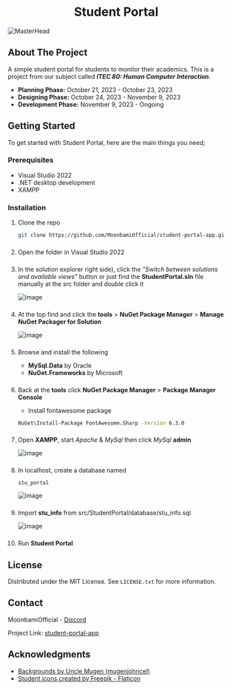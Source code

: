 <h1 align="center">Student Portal</h1>

![MasterHead](https://github.com/MoonbamiOfficial/student-portal-app/assets/141120384/0cb6d72d-3180-46c0-8071-092232562d03)

###

<!-- ABOUT THE PROJECT -->
## About The Project

A simple student portal for students to monitor their academics. This is a project from our subject called _**ITEC 80: Human Computer Interaction**_.
* **Planning Phase:** October 21, 2023 - October 23, 2023
* **Designing Phase:** October 24, 2023 - November 9, 2023
* **Development Phase:** November 9, 2023 - Ongoing

###

<a name="getting-started"></a>
<!-- GETTING STARTED -->
## Getting Started

To get started with Student Portal, here are the main things you need;

### Prerequisites

* Visual Studio 2022
* .NET desktop development
* XAMPP

###

### Installation

1. Clone the repo
   ```sh
   git clone https://github.com/MoonbamiOfficial/student-portal-app.git
   ```

###
   
2. Open the folder in Visual Studio 2022

###

3. In the solution explorer right side), click the _"Switch between solutions and available views"_ button or just find the **StudentPortal.sln** file manually at the src folder and double click it

   ![image](https://github.com/MoonbamiOfficial/student-portal-app/assets/141120384/268dccd6-a98e-489f-ab2c-7c9a2a1d6d29)

###

4. At the top find and click the **tools** > **NuGet Package Manager** > **Manage NuGet Packager for Solution**

   ![image](https://github.com/MoonbamiOfficial/student-portal-app/assets/141120384/a225f528-e68a-4207-b068-2f94249d5393)

###

5. Browse and install the following
   
   * **MySql.Data** by Oracle
   * **NuGet.Frameworks** by Microsoft

###

6. Back at the **tools** click **NuGet Package Manager** > **Package Manager Console**

   * Install fontawesome package
   ```sh
   NuGet\Install-Package FontAwesome.Sharp -Version 6.3.0
   ```

###

7. Open **XAMPP**, start  _Apache_ & _MySql_ then click _MySql_ **admin**

   ![image](https://github.com/MoonbamiOfficial/student-portal-app/assets/141120384/2d8dc7e3-421e-40a0-b201-7b1e1ac05f86)

###

8. In localhost, create a database named
   ```
   stu_portal
   ```

   ![image](https://github.com/MoonbamiOfficial/student-portal-app/assets/141120384/988b898e-616e-42ac-8ee3-ea95026b3886)

###

9. Import **stu_info** from src/StudentPortal/database/stu_info.sql

   ![image](https://github.com/MoonbamiOfficial/student-portal-app/assets/141120384/cf8a98e8-753e-432c-bb08-2119233e4690)

###
   
10. Run **Student Portal**

###

<!-- LICENSE -->
## License

Distributed under the MIT License. See `LICENSE.txt` for more information.

###

<!-- CONTACT -->
## Contact

MoonbamiOfficial - [Discord](https://discord.com/channels/@moonbamioffcl)

Project Link: [student-portal-app](https://github.com/MoonbamiOfficial/student-portal-app.git)

###

<!-- ACKNOWLEDGMENTS -->
## Acknowledgments

* [Backgrounds by Uncle Mugen (mugenjohncel)](https://lemmasoft.renai.us/forums/viewtopic.php?f=52&t=17302#p226871)
* [Student icons created by Freepik - Flaticon](https://www.flaticon.com/free-icons/student)
